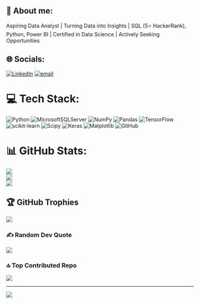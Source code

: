 ## 💫 About me:
Aspiring Data Analyst | Turning Data into Insights | SQL (5⭐ HackerRank), Python, Power BI | Certified in Data Science | Actively Seeking Opportunities

## 🌐 Socials:
[![LinkedIn](https://img.shields.io/badge/LinkedIn-%230077B5.svg?logo=linkedin&logoColor=white)](https://linkedin.com/in/https://www.linkedin.com/in/nagasudha-s-69993721a/) [![email](https://img.shields.io/badge/Email-D14836?logo=gmail&logoColor=white)](mailto:nagasudhas919@gmail.com) 

# 💻 Tech Stack:
![Python](https://img.shields.io/badge/python-3670A0?style=for-the-badge&logo=python&logoColor=ffdd54) ![MicrosoftSQLServer](https://img.shields.io/badge/Microsoft%20SQL%20Server-CC2927?style=for-the-badge&logo=microsoft%20sql%20server&logoColor=white) ![NumPy](https://img.shields.io/badge/numpy-%23013243.svg?style=for-the-badge&logo=numpy&logoColor=white) ![Pandas](https://img.shields.io/badge/pandas-%23150458.svg?style=for-the-badge&logo=pandas&logoColor=white) ![TensorFlow](https://img.shields.io/badge/TensorFlow-%23FF6F00.svg?style=for-the-badge&logo=TensorFlow&logoColor=white) ![scikit-learn](https://img.shields.io/badge/scikit--learn-%23F7931E.svg?style=for-the-badge&logo=scikit-learn&logoColor=white) ![Scipy](https://img.shields.io/badge/SciPy-%230C55A5.svg?style=for-the-badge&logo=scipy&logoColor=%white) ![Keras](https://img.shields.io/badge/Keras-%23D00000.svg?style=for-the-badge&logo=Keras&logoColor=white) ![Matplotlib](https://img.shields.io/badge/Matplotlib-%23ffffff.svg?style=for-the-badge&logo=Matplotlib&logoColor=black) ![GitHub](https://img.shields.io/badge/github-%23121011.svg?style=for-the-badge&logo=github&logoColor=white)
# 📊 GitHub Stats:
![](https://github-readme-stats.vercel.app/api?username=Nagasudha2605&theme=dark&hide_border=false&include_all_commits=false&count_private=false)<br/>
![](https://nirzak-streak-stats.vercel.app/?user=Nagasudha2605&theme=dark&hide_border=false)<br/>
![](https://github-readme-stats.vercel.app/api/top-langs/?username=Nagasudha2605&theme=dark&hide_border=false&include_all_commits=false&count_private=false&layout=compact)

## 🏆 GitHub Trophies
![](https://github-profile-trophy.vercel.app/?username=Nagasudha2605&theme=radical&no-frame=false&no-bg=true&margin-w=4)

### ✍️ Random Dev Quote
![](https://quotes-github-readme.vercel.app/api?type=horizontal&theme=radical)

### 🔝 Top Contributed Repo
![](https://github-contributor-stats.vercel.app/api?username=Nagasudha2605&limit=5&theme=dark&combine_all_yearly_contributions=true)

---
[![](https://visitcount.itsvg.in/api?id=Nagasudha2605&icon=0&color=0)](https://visitcount.itsvg.in)

<!-- Proudly created with GPRM ( https://gprm.itsvg.in ) -->
